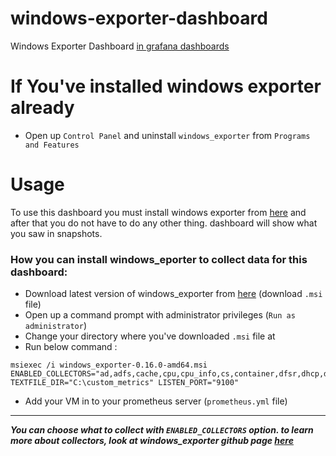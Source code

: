 # windows-exporter-dashboard
Windows Exporter Dashboard
[in grafana dashboards](https://grafana.com/grafana/dashboards/14694)

# If You've installed windows exporter already

* Open up `Control Panel` and uninstall `windows_exporter` from `Programs and Features`
 
# Usage
To use this dashboard you must install windows exporter from [here](https://github.com/prometheus-community/windows_exporter) and after that you do not have to do any other thing. dashboard will show what you saw in snapshots.

### How you can install windows_eporter to collect data for this dashboard:
* Download latest version of windows_exporter from [here](https://github.com/prometheus-community/windows_exporter/releases) (download `.msi` file)
* Open up a command prompt with administrator privileges (`Run as administrator`)
* Change your directory where you've downloaded `.msi` file at
* Run below command :
```
msiexec /i windows_exporter-0.16.0-amd64.msi ENABLED_COLLECTORS="ad,adfs,cache,cpu,cpu_info,cs,container,dfsr,dhcp,dns,fsrmquota,iis,logical_disk,logon,memory,msmq,mssql,netframework_clrexceptions,netframework_clrinterop,netframework_clrjit,netframework_clrloading,netframework_clrlocksandthreads,netframework_clrmemory,netframework_clrremoting,netframework_clrsecurity,net,os,process,remote_fx,service,tcp,time,vmware" TEXTFILE_DIR="C:\custom_metrics" LISTEN_PORT="9100"
```

* Add your VM in to your prometheus server (`prometheus.yml` file)

---
_**You can choose what to collect with `ENABLED_COLLECTORS` option. to learn more about collectors, look at windows_exporter github page [here](https://github.com/prometheus-community/windows_exporter)**_

